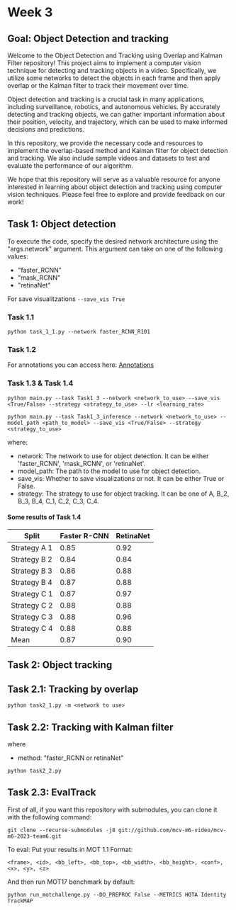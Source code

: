 # Week 3

## Goal: Object Detection and tracking

Welcome to the Object Detection and Tracking using Overlap and Kalman Filter repository! This project aims to implement a computer vision technique for detecting and tracking objects in a video. Specifically, we utilize some networks to detect the objects in each frame and then apply overlap or the Kalman filter to track their movement over time.

Object detection and tracking is a crucial task in many applications, including surveillance, robotics, and autonomous vehicles. By accurately detecting and tracking objects, we can gather important information about their position, velocity, and trajectory, which can be used to make informed decisions and predictions.

In this repository, we provide the necessary code and resources to implement the overlap-based method and Kalman filter for object detection and tracking. We also include sample videos and datasets to test and evaluate the performance of our algorithm.

We hope that this repository will serve as a valuable resource for anyone interested in learning about object detection and tracking using computer vision techniques. Please feel free to explore and provide feedback on our work!
## Task 1: Object detection

To execute the code, specify the desired network architecture using the "args.network" argument. This argument can take on one of the following values:

- "faster_RCNN"
- "mask_RCNN"
- "retinaNet"

For save visualitzations ```--save_vis True```

###  Task 1.1 

```
python task_1_1.py --network faster_RCNN_R101
```
###  Task 1.2

For annotations you can access here: [Annotations](https://github.com/mcv-m6-video/mcv-m6-2023-team6/tree/main/week3/Results/Task_1_2_CVAT)

### Task 1.3 & Task 1.4

```
python main.py --task Task1_3 --network <network_to_use> --save_vis <True/False> --strategy <strategy_to_use> --lr <learning_rate>
```
```
python main.py --task Task1_3_inference --network <network_to_use> --model_path <path_to_model> --save_vis <True/False> --strategy <strategy_to_use>
```
where:
- network: The network to use for object detection. It can be either 'faster_RCNN', 'mask_RCNN', or 'retinaNet'.
- model_path: The path to the model to use for object detection.
- save_vis: Whether to save visualizations or not. It can be either True or False.
- strategy: The strategy to use for object tracking. It can be one of A, B_2, B_3, B_4, C_1, C_2, C_3, C_4.  
  
#### Some results of Task 1.4
| Split	| Faster R-CNN | RetinaNet |
| ------------- | ------------- | ------------- |
| Strategy A  1	| 0.85	| 0.92
| Strategy B  2	| 0.84	| 0.84
| Strategy B  3	| 0.86	| 0.88
| Strategy B  4	| 0.87	| 0.88
| Strategy C  1	| 0.87	| 0.97
| Strategy C  2	| 0.88	| 0.88
| Strategy C  3	| 0.88	| 0.96
| Strategy C  4	| 0.88	| 0.88
| Mean	| 0.87	| 0.90


##  Task 2: Object tracking

##  Task 2.1: Tracking by overlap
```
python task2_1.py -m <network to use>
```
##  Task 2.2: Tracking with Kalman filter
where
- method: "faster_RCNN or retinaNet"


```
python task2_2.py
```

##  Task 2.3: EvalTrack

First of all, if you want this repository with submodules, you can clone it with the following command:

``` 
git clone --recurse-submodules -j8 git://github.com/mcv-m6-video/mcv-m6-2023-team6.git
```

To eval: Put your results in MOT 1.1 Format:
```
<frame>, <id>, <bb_left>, <bb_top>, <bb_width>, <bb_height>, <conf>, <x>, <y>, <z>
````
And then run MOT17 benchmark by default:
```
python run_motchallenge.py --DO_PREPROC False --METRICS HOTA Identity TrackMAP
```



